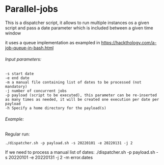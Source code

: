# Parallel-jobs

This is a dispatcher script, it allows to run multiple instances os a given script and pass a date parameter which is included between a given time window

it uses a queue implementation as exampled in https://hackthology.com/a-job-queue-in-bash.html

###### Input parameters:

```
-s start date
-e end date
-m a manual file containing list of dates to be processed (not mandatory)
-j number of concurrent jobs
-p payload (script to be executed), this parameter can be re-inserted as many times as needed, it will be created one execution per date per payload
-h Specify a home directory for the payload(s)
```

###### Example:

Regular run:
```
./dispatcher.sh -p payload.sh -s 20220101 -e 20220131 -j 2
```
If we need to process a manual list of dates:
./dispatcher.sh -p payload.sh -s 20220101 -e 20220131 -j 2 -m error.dates
